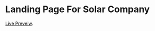# Landing Page For Solar Company

[Live Preveiw](https://ahmed-mohamed-adel.github.io/Landing-page-for-Solar-comapny/).
